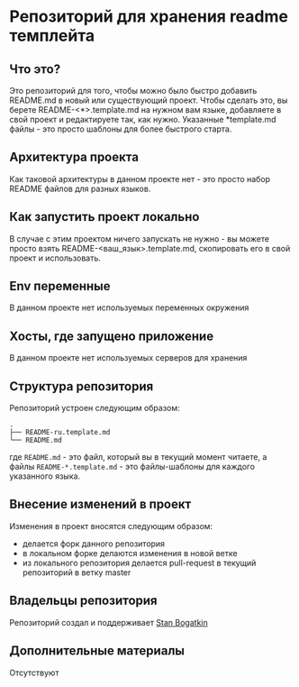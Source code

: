 # Репозиторий для хранения readme темплейта

## Что это?
Это репозиторий для того, чтобы можно было быстро добавить README.md в новый
или существующий проект. Чтобы сделать это, вы берете README-<*>.template.md
на нужном вам языке, добавляете в свой проект и редактируете так, как нужно.
Указанные *template.md файлы - это просто шаблоны для более быстрого старта.

## Архитектура проекта
Как таковой архитектуры в данном проекте нет - это просто набор README файлов
для разных языков.

## Как запустить проект локально
В случае с этим проектом ничего запускать не нужно - вы можете просто взять
README-<ваш_язык>.template.md, скопировать его в свой проект и использовать.

## Env переменные
В данном проекте нет используемых переменных окружения

## Хосты, где запущено приложение
В данном проекте нет используемых серверов для хранения

## Структура репозитория
Репозиторий устроен следующим образом:

```shell
.
├── README-ru.template.md
└── README.md
```

где `README.md` - это файл, который вы в текущий момент читаете, а файлы
`README-*.template.md` - это файлы-шаблоны для каждого указанного языка.

## Внесение изменений в проект
Изменения в проект вносятся следующим образом:

* делается форк данного репозитория
* в локальном форке делаются изменения в новой ветке
* из локального репозитория делается pull-request в текущий репозиторий в ветку
  master

## Владельцы репозитория
Репозиторий создал и поддерживает [Stan Bogatkin](https://sbog.ru)

## Дополнительные материалы
Отсутствуют
